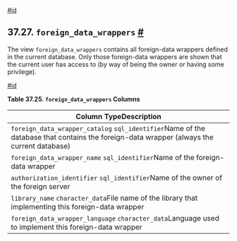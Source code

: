[#id](#INFOSCHEMA-FOREIGN-DATA-WRAPPERS)

## 37.27. `foreign_data_wrappers` [#](#INFOSCHEMA-FOREIGN-DATA-WRAPPERS)

The view `foreign_data_wrappers` contains all foreign-data wrappers defined in the current database. Only those foreign-data wrappers are shown that the current user has access to (by way of being the owner or having some privilege).

[#id](#id-1.7.6.31.3)

**Table 37.25. `foreign_data_wrappers` Columns**

| Column TypeDescription                                                                                                                   |
| ---------------------------------------------------------------------------------------------------------------------------------------- |
| `foreign_data_wrapper_catalog` `sql_identifier`Name of the database that contains the foreign-data wrapper (always the current database) |
| `foreign_data_wrapper_name` `sql_identifier`Name of the foreign-data wrapper                                                             |
| `authorization_identifier` `sql_identifier`Name of the owner of the foreign server                                                       |
| `library_name` `character_data`File name of the library that implementing this foreign-data wrapper                                      |
| `foreign_data_wrapper_language` `character_data`Language used to implement this foreign-data wrapper                                     |